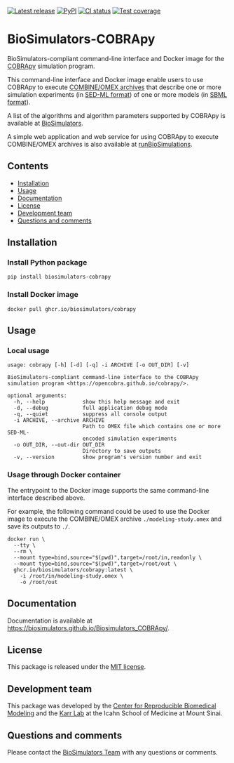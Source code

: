 [![Latest release](https://img.shields.io/github/v/tag/biosimulators/Biosimulators_COBRApy)](https://github.com/biosimulations/Biosimulators_COBRApy/releases)
[![PyPI](https://img.shields.io/pypi/v/biosimulators_cobrapy)](https://pypi.org/project/biosimulators_cobrapy/)
[![CI status](https://github.com/biosimulators/Biosimulators_COBRApy/workflows/Continuous%20integration/badge.svg)](https://github.com/biosimulators/Biosimulators_COBRApy/actions?query=workflow%3A%22Continuous+integration%22)
[![Test coverage](https://codecov.io/gh/biosimulators/Biosimulators_COBRApy/branch/dev/graph/badge.svg)](https://codecov.io/gh/biosimulators/Biosimulators_COBRApy)

# BioSimulators-COBRApy
BioSimulators-compliant command-line interface and Docker image for the [COBRApy](https://opencobra.github.io/cobrapy/) simulation program.

This command-line interface and Docker image enable users to use COBRApy to execute [COMBINE/OMEX archives](https://combinearchive.org/) that describe one or more simulation experiments (in [SED-ML format](https://sed-ml.org)) of one or more models (in [SBML format](http://sbml.org])).

A list of the algorithms and algorithm parameters supported by COBRApy is available at [BioSimulators](https://biosimulators.org/simulators/cobrapy).

A simple web application and web service for using COBRApy to execute COMBINE/OMEX archives is also available at [runBioSimulations](https://run.biosimulations.org).

## Contents
* [Installation](#installation)
* [Usage](#usage)
* [Documentation](#documentation)
* [License](#license)
* [Development team](#development-team)
* [Questions and comments](#questions-and-comments)

## Installation

### Install Python package
```
pip install biosimulators-cobrapy
```

### Install Docker image
```
docker pull ghcr.io/biosimulators/cobrapy
```

## Usage

### Local usage
```
usage: cobrapy [-h] [-d] [-q] -i ARCHIVE [-o OUT_DIR] [-v]

BioSimulators-compliant command-line interface to the COBRApy simulation program <https://opencobra.github.io/cobrapy/>.

optional arguments:
  -h, --help            show this help message and exit
  -d, --debug           full application debug mode
  -q, --quiet           suppress all console output
  -i ARCHIVE, --archive ARCHIVE
                        Path to OMEX file which contains one or more SED-ML-
                        encoded simulation experiments
  -o OUT_DIR, --out-dir OUT_DIR
                        Directory to save outputs
  -v, --version         show program's version number and exit
```

### Usage through Docker container
The entrypoint to the Docker image supports the same command-line interface described above. 

For example, the following command could be used to use the Docker image to execute the COMBINE/OMEX archive `./modeling-study.omex` and save its outputs to `./`.

```
docker run \
  --tty \
  --rm \
  --mount type=bind,source="$(pwd)",target=/root/in,readonly \
  --mount type=bind,source="$(pwd)",target=/root/out \
  ghcr.io/biosimulators/cobrapy:latest \
    -i /root/in/modeling-study.omex \
    -o /root/out
```

## Documentation
Documentation is available at https://biosimulators.github.io/Biosimulators_COBRApy/.

## License
This package is released under the [MIT license](LICENSE).

## Development team
This package was developed by the [Center for Reproducible Biomedical Modeling](http://reproduciblebiomodels.org) and the [Karr Lab](https://www.karrlab.org) at the Icahn School of Medicine at Mount Sinai.

## Questions and comments
Please contact the [BioSimulators Team](mailto:info@biosimulators.org) with any questions or comments.
